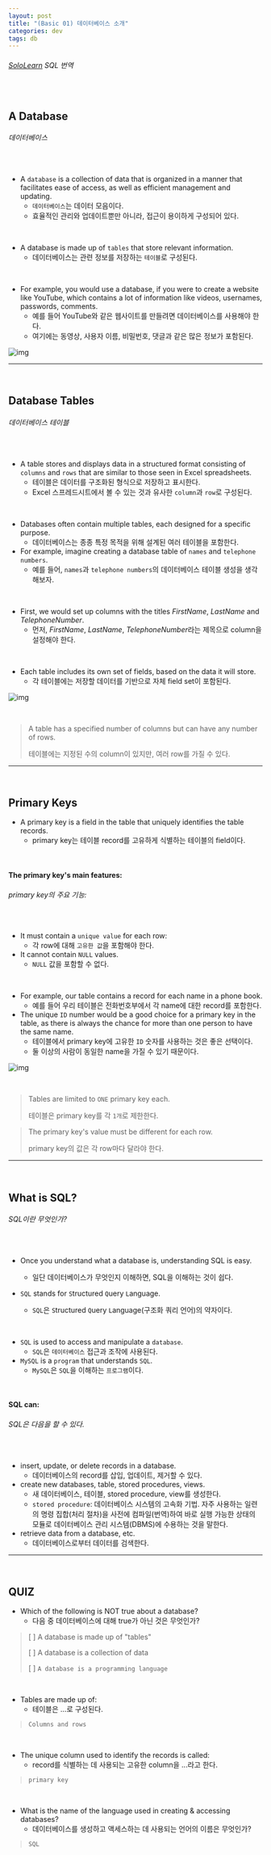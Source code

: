 ```yaml
---
layout: post
title: "(Basic 01) 데이터베이스 소개"
categories: dev
tags: db
---
```


###### [SoloLearn](https://www.sololearn.com/) SQL 번역

<br>

## A Database

###### 데이터베이스

<br>

- A `database` is a collection of data that is organized in a manner that facilitates ease of access, as well as efficient management and updating.
  - `데이터베이스`는 데이터 모음이다.
  - 효율적인 관리와 업데이트뿐만 아니라, 접근이 용이하게 구성되어 있다.

<br>

- A database is made up of `tables` that store relevant information.
  - 데이터베이스는 관련 정보를 저장하는 `테이블`로 구성된다.

<br>

- For example, you would use a database, if you were to create a website like YouTube, which contains a lot of information like videos, usernames, passwords, comments.
  - 예를 들어 YouTube와 같은 웹사이트를 만들려면 데이터베이스를 사용해야 한다.
  - 여기에는 동영상, 사용자 이름, 비밀번호, 댓글과 같은 많은 정보가 포함된다.

![img](/assets/img/sql-sololearn-basic-01-01.png)

------

<br>

## Database Tables

###### 데이터베이스 테이블

<br>

- A table stores and displays data in a structured format consisting of `columns` and `rows` that are similar to those seen in Excel spreadsheets.
  - 테이블은 데이터를 구조화된 형식으로 저장하고 표시한다.
  - Excel 스프레드시트에서 볼 수 있는 것과 유사한 `column`과 `row`로 구성된다.

<br>

- Databases often contain multiple tables, each designed for a specific purpose.
  - 데이터베이스는 종종 특정 목적을 위해 설계된 여러 테이블을 포함한다.
- For example, imagine creating a database table of `names` and `telephone numbers`.
  - 예를 들어, `names`과 `telephone numbers`의 데이터베이스 테이블 생성을 생각해보자.

<br>

- First, we would set up columns with the titles *FirstName*, *LastName* and *TelephoneNumber*.
  - 먼저, *FirstName*, *LastName*, *TelephoneNumber*라는 제목으로 column을 설정해야 한다.

<br>

- Each table includes its own set of fields, based on the data it will store.
  - 각 테이블에는 저장할 데이터를 기반으로 자체 field set이 포함된다.

![img](/assets/img/sql-sololearn-basic-01-02.png)

<br>

> A table has a specified number of columns but can have any number of rows.
>
> 테이블에는 지정된 수의 column이 있지만, 여러 row를 가질 수 있다.

------

<br>

## Primary Keys

- A primary key is a field in the table that uniquely identifies the table records.
  - primary key는 테이블 record를 고유하게 식별하는 테이블의 field이다.

<br>

#### The primary key's main features:

###### primary key의 주요 기능:

<br>

- It must contain a `unique value` for each row:
  - 각 row에 대해 `고유한 값`을 포함해야 한다.
- It cannot contain `NULL` values.
  - `NULL` 값을 포함할 수 없다.

<br>

- For example, our table contains a record for each name in a phone book.
  - 예를 들어 우리 테이블은 전화번호부에서 각 name에 대한 record를 포함한다.
- The unique `ID` number would be a good choice for a primary key in the table, as there is always the chance for more than one person to have the same name.
  - 테이블에서 primary key에 고유한 `ID` 숫자를 사용하는 것은 좋은 선택이다.
  - 둘 이상의 사람이 동일한 name을 가질 수 있기 때문이다.

![img](/assets/img/sql-sololearn-basic-01-03.png)

<br>

> Tables are limited to `ONE` primary key each.
>
> 테이블은 primary key를 각 `1개`로 제한한다.

> The primary key's value must be different for each row.
>
> primary key의 값은 각 row마다 달라야 한다.

------

<br>

## What is SQL?

###### SQL이란 무엇인가?

<br>

- Once you understand what a database is, understanding SQL is easy.
  - 일단 데이터베이스가 무엇인지 이해하면, SQL을 이해하는 것이 쉽다.

- `SQL` stands for `S`tructured `Q`uery `L`anguage.
  - `SQL`은 `S`tructured `Q`uery `L`anguage(구조화 쿼리 언어)의 약자이다.

<br>

- `SQL` is used to access and manipulate a `database`.
  - `SQL`은 `데이터베이스` 접근과 조작에 사용된다.
- `MySQL` is a `program` that understands `SQL`.
  - `MySQL`은 `SQL`을 이해하는 `프로그램`이다.

<br>

#### SQL can:

###### SQL은 다음을 할 수 있다.

<br>

- insert, update, or delete records in a database.
  - 데이터베이스의 record를 삽입, 업데이트, 제거할 수 있다.
- create new databases, table, stored procedures, views.
  - 새 데이터베이스, 테이블, stored procedure, view를 생성한다.
  - `stored procedure`: 데이터베이스 시스템의 고속화 기법. 자주 사용하는 일련의 명령 집합(처리 절차)을 사전에 컴파일(번역)하여 바로 실행 가능한 상태의 모듈로 데이터베이스 관리 시스템(DBMS)에 수용하는 것을 말한다.
- retrieve data from a database, etc.
  - 데이터베이스로부터 데이터를 검색한다.

------

<br>

## QUIZ

- Which of the following is NOT true about a database?
  - 다음 중 데이터베이스에 대해 true가 아닌 것은 무엇인가?

> [ ] A database is made up of "tables"
>
> [ ] A database is a collection of data
>
> [ ] `A database is a programming language`

<br>

- Tables are made up of:
  - 테이블은 ...로 구성된다.

> `Columns and rows`

<br>

- The unique column used to identify the records is called:
  - record를 식별하는 데 사용되는 고유한 column을 ...라고 한다.

> `primary key`

<br>

- What is the name of the language used in creating & accessing databases?
  - 데이터베이스를 생성하고 액세스하는 데 사용되는 언어의 이름은 무엇인가?

> `SQL`

<br>